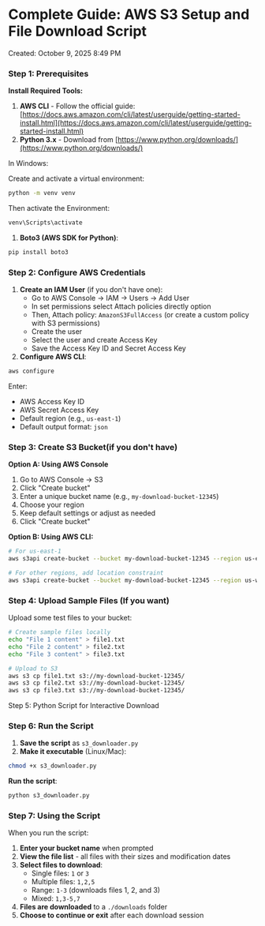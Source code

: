 # Complete Guide: AWS S3 Setup and File Download Script

Created: October 9, 2025 8:49 PM

### Step 1: Prerequisites

**Install Required Tools:**

1. **AWS CLI** - Follow the official guide: [https://docs.aws.amazon.com/cli/latest/userguide/getting-started-install.html](https://docs.aws.amazon.com/cli/latest/userguide/getting-started-install.html)
2. **Python 3.x** - Download from [https://www.python.org/downloads/](https://www.python.org/downloads/)

In Windows:

Create and activate a virtual environment:

```bash
python -m venv venv
```

Then activate the Environment:

```bash
venv\Scripts\activate
```

1. **Boto3 (AWS SDK for Python)**:

```bash
pip install boto3
```

### Step 2: Configure AWS Credentials

1. **Create an IAM User** (if you don't have one):
    - Go to AWS Console → IAM → Users → Add User
    - In set permissions select Attach policies directly option
    - Then, Attach policy: `AmazonS3FullAccess` (or create a custom policy with S3 permissions)
    - Create the user
    - Select the user and create Access Key
    - Save the Access Key ID and Secret Access Key
2. **Configure AWS CLI**:

```bash
aws configure
```

Enter:

- AWS Access Key ID
- AWS Secret Access Key
- Default region (e.g., `us-east-1`)
- Default output format: `json`

### Step 3: Create S3 Bucket(if you don't have)

**Option A: Using AWS Console**

1. Go to AWS Console → S3
2. Click "Create bucket"
3. Enter a unique bucket name (e.g., `my-download-bucket-12345`)
4. Choose your region
5. Keep default settings or adjust as needed
6. Click "Create bucket"

**Option B: Using AWS CLI:**

```bash
# For us-east-1
aws s3api create-bucket --bucket my-download-bucket-12345 --region us-east-1

# For other regions, add location constraint
aws s3api create-bucket --bucket my-download-bucket-12345 --region us-west-2 --create-bucket-configuration LocationConstraint=us-west-2
```

### Step 4: Upload Sample Files (If you want)

Upload some test files to your bucket:

```bash
# Create sample files locally
echo "File 1 content" > file1.txt
echo "File 2 content" > file2.txt
echo "File 3 content" > file3.txt

# Upload to S3
aws s3 cp file1.txt s3://my-download-bucket-12345/
aws s3 cp file2.txt s3://my-download-bucket-12345/
aws s3 cp file3.txt s3://my-download-bucket-12345/
```

Step 5: Python Script for Interactive Download

### Step 6: Run the Script

1. **Save the script** as `s3_downloader.py`
2. **Make it executable** (Linux/Mac):

```bash
chmod +x s3_downloader.py
```

**Run the script**:

```bash
python s3_downloader.py
```

### Step 7: Using the Script

When you run the script:

1. **Enter your bucket name** when prompted
2. **View the file list** - all files with their sizes and modification dates
3. **Select files to download**:
    - Single files: `1` or `3`
    - Multiple files: `1,2,5`
    - Range: `1-3` (downloads files 1, 2, and 3)
    - Mixed: `1,3-5,7`
4. **Files are downloaded** to a `./downloads` folder
5. **Choose to continue or exit** after each download session
